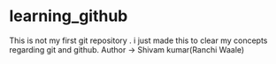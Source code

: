 # learning_github
This is not my first git repository . i just made this to clear my concepts regarding git and github.
Author -> Shivam kumar(Ranchi Waale)

